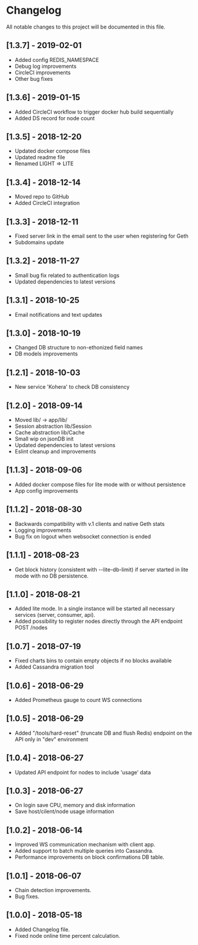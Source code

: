 # Changelog
All notable changes to this project will be documented in this file.

## [1.3.7] - 2019-02-01
- Added config REDIS_NAMESPACE 
- Debug log improvements
- CircleCI improvements
- Other bug fixes

## [1.3.6] - 2019-01-15
- Added CircleCI workflow to trigger docker hub build sequentially
- Added DS record for node count

## [1.3.5] - 2018-12-20
- Updated docker compose files
- Updated readme file
- Renamed LIGHT => LITE

## [1.3.4] - 2018-12-14
- Moved repo to GitHub
- Added CircleCI integration

## [1.3.3] - 2018-12-11
- Fixed server link in the email sent to the user when registering for Geth
- Subdomains update

## [1.3.2] - 2018-11-27
- Small bug fix related to authentication logs
- Updated dependencies to latest versions

## [1.3.1] - 2018-10-25
- Email notifications and text updates

## [1.3.0] - 2018-10-19
- Changed DB structure to non-ethonized field names
- DB models improvements

## [1.2.1] - 2018-10-03
- New service 'Kohera' to check DB consistency

## [1.2.0] - 2018-09-14
- Moved lib/ -> app/lib/
- Session abstraction lib/Session
- Cache abstraction lib/Cache
- Small wip on jsonDB init
- Updated dependencies to latest versions
- Eslint cleanup and improvements

## [1.1.3] - 2018-09-06
- Added docker compose files for lite mode with or without persistence
- App config improvements

## [1.1.2] - 2018-08-30
- Backwards compatibility with v.1 clients and native Geth stats
- Logging improvements
- Bug fix on logout when websocket connection is ended

## [1.1.1] - 2018-08-23
- Get block history (consistent with --lite-db-limit) if server started in lite mode with no DB persistence.

## [1.1.0] - 2018-08-21
- Added lite mode. In a single instance will be started all necessary services (server, consumer, api).
- Added possibility to register nodes directly through the API endpoint POST /nodes

## [1.0.7] - 2018-07-19
- Fixed charts bins to contain empty objects if no blocks available
- Added Cassandra migration tool

## [1.0.6] - 2018-06-29
- Added Prometheus gauge to count WS connections

## [1.0.5] - 2018-06-29
- Added "/tools/hard-reset" (truncate DB and flush Redis) endpoint on the API only in "dev" environment

## [1.0.4] - 2018-06-27
- Updated API endpoint for nodes to include 'usage' data

## [1.0.3] - 2018-06-27
- On login save CPU, memory and disk information
- Save host/cilent/node usage information

## [1.0.2] - 2018-06-14
- Improved WS communication mechanism with client app.
- Added support to batch multiple queries into Cassandra.
- Performance improvements on block confirmations DB table.

## [1.0.1] - 2018-06-07
- Chain detection improvements.
- Bug fixes.

## [1.0.0] - 2018-05-18
- Added Changelog file.
- Fixed node online time percent calculation.
